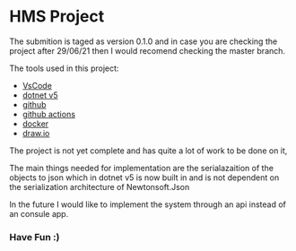 # HMS Project

The submition is taged as version 0.1.0 and in case you are checking the project after 29/06/21 then I would recomend checking the master branch.

The tools used in this project:
* [VsCode](https://code.visualstudio.com)
* [dotnet v5](https://dotnet.microsoft.com/download)
* [github](https://github.com)
* [github actions](https://github.com/features/actions)
* [docker](https://www.docker.com)
* [draw.io](draw.io)

The project is not yet complete and has quite a lot of work to be done on it,

The main things needed for implementation are the serialazaition of the objects to json which in dotnet v5 is now built in and is not dependent on the serialization architecture of Newtonsoft.Json

In the future I would like to implement the system through an api instead of an consule app.

### Have Fun :)